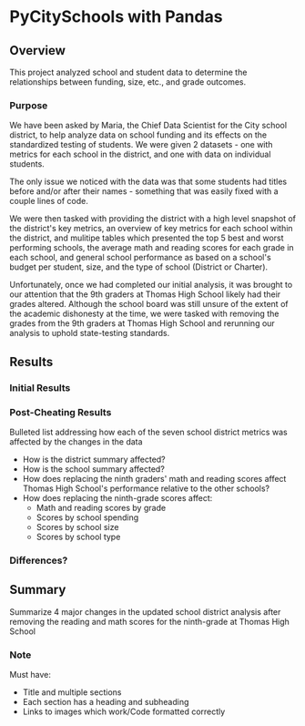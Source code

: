 # PyCitySchools with Pandas

## Overview
This project analyzed school and student data to determine the relationships between funding, size, etc., and grade outcomes.

### Purpose

We have been asked by Maria, the Chief Data Scientist for the City school district, to help analyze data on school funding and its effects on the standardized testing of students. We were given 2 datasets - one with metrics for each school in the district, and one with data on individual students. 

The only issue we noticed with the data was that some students had titles before and/or after their names - something that was easily fixed with a couple lines of code.

We were then tasked with providing the district with a high level snapshot of the district's key metrics, an overview of key metrics for each school within the district, and mulitipe tables which presented the top 5 best and worst performing schools, the average math and reading scores for each grade in each school, and general school performance as based on a school's budget per student, size, and the type of school (District or Charter). 

Unfortunately, once we had completed our initial analysis, it was brought to our attention that the 9th graders at Thomas High School likely had their grades altered. Although the school board was still unsure of the extent of the academic dishonesty at the time, we were tasked with removing the grades from the 9th graders at Thomas High School and rerunning our analysis to uphold state-testing standards. 


## Results

### Initial Results

### Post-Cheating Results

Bulleted list addressing how each of the seven school district metrics was affected by the changes in the data

- How is the district summary affected?
- How is the school summary affected?
- How does replacing the ninth graders' math and reading scores affect Thomas High School's performance relative to the other schools?
- How does replacing the ninth-grade scores affect:
  - Math and reading scores by grade
  - Scores by school spending
  - Scores by school size
  - Scores by school type


### Differences?

## Summary
Summarize 4 major changes in the updated school district analysis after removing the reading and math scores for the ninth-grade at Thomas High School


### Note
Must have:
- Title and multiple sections
- Each section has a heading and subheading
- Links to images which work/Code formatted correctly